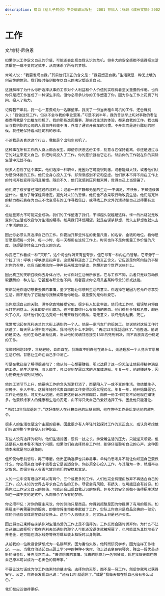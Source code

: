 ```yaml
---
description: 摘自《给儿子的信》中央编译出版社  2001 荐稿人：徐晓《成长文摘》2002年 第一辑
---
```


# 工作

文/肯特·尼伯恩

  
     
    如果你以工作定义自己的价值，可能还会出现自我认识的危机。但多大的安全感都不值得把生活禁锢在一成不变的定式中，从而抹杀了所有的梦想。  
  
    常听人说：“我要发现自我。”其实他们真正的含义是：“我要塑造自我。”生活就是一种无止境的创造性的体验。我们每时每刻都在以自己的决定塑造着自己。  
  
    这就解释了为什么你所选择从事的工作对个人利益和个人价值的实现有着至关重要的作用。也许你只是把工作当成了一种谋生手段，但你必须承认你的工作塑造了你，因为你在工作上花费了时间，投入了精力。  
  
    记得若干年前，我一心一意要成为一名雕塑家。我找了一份当出租车司机的工作，还告诉别人：“我做这份工作，但决不会与我的事业混淆。”可是不到半年，我的言谈举止和对事物的看法都表明我是个出租车司机了。我的那些逸闻趣事，那些对生活的体验，都来自我的工作。我也每日与我供职的公司的人员事件纠缠不清，养成了通宵开夜车的习惯。不开车而是进行雕刻的时候，我还是保持着出租司机的思维。  
  
    不论我是否喜欢这个行业，我都是个出租车司机了。  
  
    这种事在所有工作的人身上都会发生。即使你厌恶这份工作，刻意与它保持距离，你还是通过与它的对立来定义自己。你把时间投入了工作，你的意识就被它左右。然后你的工作就在你的实际生活中无处不在。  
  
    很多人忽视了这个事实。他们选择一种职业，是因为它可能很刺激，或者能赚大钱，或者他们认为是份体面的工作。他们全身心投入工作，却渐渐感到不安和空虚。他们原本不得不用在工作上的时间开始变得沉闷且缓慢。随后不久，他们就感到压抑和束缚，觉得自己上当受骗了。  
  
    他们成了梭罗曾经描述过的那种人：过着一种平静却无望的生活──不满足，不快乐，不知道该做些什么。但为了确保经济稳定，避免对未知的恐惧，他们也不会采取行动改变生活。他们最充沛的精力都花费在为自己不改变现有的工作寻找借口，或寻找工作之外的活动使自己过得更有意义。  
  
    但这些努力不可能完全成功。我们的工作塑造了我们，干得越久就越是这样。惟一的出路就是改变你的生活或改变你对生活的期待。如果我们降低期望，就是在谋杀梦想，而失去梦想也就失去了生活的意义。  
  
    因此你必须认真选择自己的工作。你要抛开那些外在的衡量尺度，如名誉、金钱和地位，看你是否愿意把每一分钟、每一小时、每一天都用在这份工作上。时间也许不是你衡量工作价值的尺度，但却是你体会工作含义的方式。  
  
    你要把工作看成一种“天职”。这个词也许听来有些夸张，但它却有一种内在的智慧。它来源于一个拉丁词：呼唤；呼唤原意指声音。这些解释道出了工作的真正含义。它应该是你所向往的事情对你的召唤，也应当能够给你一种声音来喊出你是谁，你想对这个世界说些什么。  
  
    因此真正的天职召唤你去身体力行，允许你对生活畅所欲言。它与工作不同，后者只是以劳动换取报酬的一种方法。它甚至与职业也不同，后者要求你必须具备某种专业知识或技能。  
  
    天职就是你迫切想要去做的事情，至少它能让你感到生活的意义。你选择它是因为它允许你享受生活，而不是为了它能给你报酬或带给你地位。最重要的是你热爱它。  
  
    当你发现自己的天职，满怀欣喜地接受它吧。很少有人如此幸运。他们找工作时，错误地只将目光盯在利益上。因此即使他们成功，也不能赢得什么有价值的东西。他们得到金钱和名誉，却迷失了心灵。最终他们的生活变成一种用来赚钱的商品，毫无意义，最终走向枯萎、死亡。  
  
    我常常记起在克利夫兰的大街上遇到的一个人。他是一家汽车厂的组装工。他说他对这份工作讨厌透了，每天早上恨不能不起床。我问他为什么不辞职。“再过13年我就退休了。”他答道。他说的是实话。他的生命已渐渐远离，所以他的灵魂甘愿接受13年的死刑判决，而不肯放弃这份稳定的工作。   
  
    我那时刚刚20岁，年纪轻轻，自由自在。我简直不明白他在说什么，无法理解一个人竟会甘愿被生活打倒，甘愿让生命在自己手中消亡。  
  
    可是在我已经了解得很透彻了：他从前一心想要赚钱，所以选择了这一份无法让他获得精神满足的工作。他生活宽裕，收入颇丰，可以买到梦寐以求的汽车或游艇。年复一年，他越赚越多，因为勤奋是会得到回报的。  
  
    他的工资节节上升，他要换工作的念头渐渐打消了，而是陷入了一成不变的生活。他结婚生子、买房子、步入中年。这份年轻时代表自由的工作变得沉闷又程式化。年复一年，他开始嫌恶它。工作让他窒息，可又无从逃避。他需要这份薪水养家糊口，而换一份工作可能不如他现在赚钱多。他要顾虑家人的健康和生活的安定，由不得只凭自己的爱好选择工作，因此他只能退让。  
  
    “再过13年我就退休了。”这好像犯人在计算自己的出狱日期，他在等待工作最后发给他的赦免令。  
  
    很多人的生活也是这个主题的变奏，因此很少有人年轻时就探讨工作的真正含义，或认真考虑他们应该将整个生命投入何种职业。  
  
    有些人没有选择的权利。他们生活贫困，没有一技之长，承受着生活的压力，只能逆来顺受。但还是有人根本看不清这个问题。如果他们在选择终身工作时，能够仔细聆听自己的心声，这种困境本来就是可以避免的。  
  
    但即使你思前想后，再三琢磨，做出正确选择也并非易事。单纯的思考并不能让你知道自己要做什么。你必须亲自动手才能看出它是否适合你。你必须全心投入工作，与其融为一体，然后再决定取舍。而很少有人有勇气放弃他们的安稳和富足。  
  
    人的一生中没有理由不可以有两个、三个或更多的工作。人们也完全有理由放弃不再适合自己的工作，投入未知的世界去寻求自己向往的工作。尽管会有风险、有损失，也可能还会有贫穷。如果你以工作定义自己的价值，可能还会出现自我认识的危机。但多大的安全感都不值得把生活禁锢在一成不变的定式中，从而抹杀了所有的梦想。  
  
    你必须牢记：对你的雇主来说，你的劳动只是商品。你得到报酬是因为你提供了有用的服务。如果雇主不再需要你的服务，即使你将生命都奉献给了工作，实际上你也只是商品交换的一部分。你的价值仅仅体现在商品交换上。这与个人感情无关，它实际上只是经济买卖。  
  
    因此将自己束缚在抹杀你对生活热爱的工作上是不值得的。工作反而会随时抛弃你。为什么不让自己做出选择呢？我在克利夫兰遇到的那个人可能还没退休就被解雇了，也可能莫名其妙地丢了养老金，还可能在流水线旁等待将螺丝装上挡板时以身殉职。  
  
    从前我的一位教授曾梦想成为一名钢琴家。因为害怕失败，他转而研究学术，因为这样工作稳定。一天，当我向他谈起自己硕士学习中的种种不快时，他走过去坐在钢琴旁，弹出一段优美动听的滑音后，琴声戛然而止。“做你想做的事情。我真的想成为一名钢琴家，现在我每天都在想自己原本可以成为一名出色的钢琴家。”  
  
    不要让这句话成为你工作结束时的墓志铭。选择你的天职，而不是一份工作，然后你就可以获得安宁。反之，你终会发现自己说：“还有13年就退休了。”或是“我每天都在想自己会有多么出色。”  
  
    我们都应该做得更好。

  
                               


